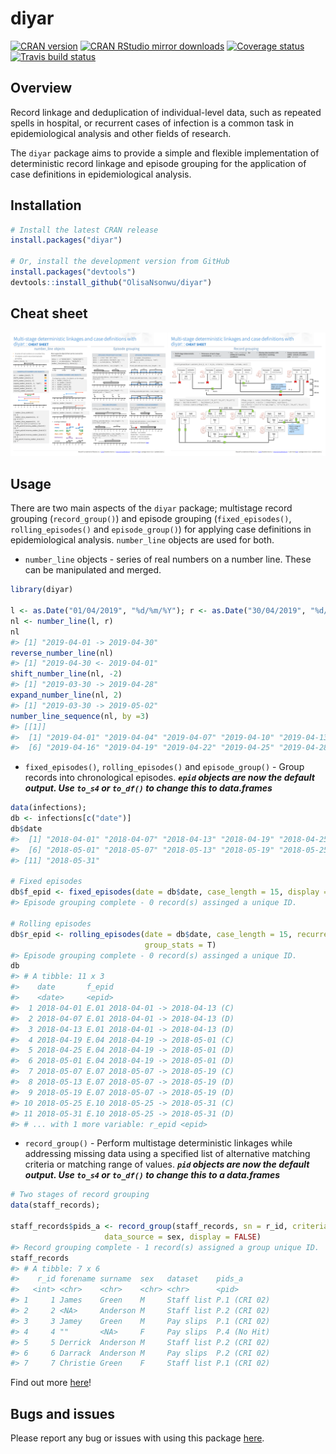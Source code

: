 
diyar
=====

[![CRAN version](http://www.r-pkg.org/badges/version/diyar)](https://cran.r-project.org/package=diyar) [![CRAN RStudio mirror downloads](http://cranlogs.r-pkg.org/badges/diyar)](http://www.r-pkg.org/pkg/diyar) [![Coverage status](https://codecov.io/gh/OlisaNsonwu/diyar/branch/master/graph/badge.svg)](https://codecov.io/github/OlisaNsonwu/diyar?branch=master) [![Travis build status](https://travis-ci.org/OlisaNsonwu/diyar.svg?branch=master)](https://travis-ci.org/OlisaNsonwu/diyar)

Overview
--------

Record linkage and deduplication of individual-level data, such as repeated spells in hospital, or recurrent cases of infection is a common task in epidemiological analysis and other fields of research.

The `diyar` package aims to provide a simple and flexible implementation of deterministic record linkage and episode grouping for the application of case definitions in epidemiological analysis.

Installation
------------

``` r
# Install the latest CRAN release 
install.packages("diyar")

# Or, install the development version from GitHub
install.packages("devtools")
devtools::install_github("OlisaNsonwu/diyar")
```

Cheat sheet
-----------

<a href="https://github.com/OlisaNsonwu/diyar/tree/master/cheatsheet/diyar2.pdf"><img src="https://github.com/OlisaNsonwu/diyar/blob/master/cheatsheet/thumbnail2.png?raw=true"/></a>

Usage
-----

There are two main aspects of the `diyar` package; multistage record grouping (`record_group()`) and episode grouping (`fixed_episodes()`, `rolling_episodes()` and `episode_group()`) for applying case definitions in epidemiological analysis. `number_line` objects are used for both.

-   `number_line` objects - series of real numbers on a number line. These can be manipulated and merged.

``` r
library(diyar)

l <- as.Date("01/04/2019", "%d/%m/%Y"); r <- as.Date("30/04/2019", "%d/%m/%Y")
nl <- number_line(l, r)
nl
#> [1] "2019-04-01 -> 2019-04-30"
reverse_number_line(nl)
#> [1] "2019-04-30 <- 2019-04-01"
shift_number_line(nl, -2)
#> [1] "2019-03-30 -> 2019-04-28"
expand_number_line(nl, 2)
#> [1] "2019-03-30 -> 2019-05-02"
number_line_sequence(nl, by =3)
#> [[1]]
#>  [1] "2019-04-01" "2019-04-04" "2019-04-07" "2019-04-10" "2019-04-13"
#>  [6] "2019-04-16" "2019-04-19" "2019-04-22" "2019-04-25" "2019-04-28"
```

-   `fixed_episodes()`, `rolling_episodes()` and `episode_group()` - Group records into chronological episodes. ***`epid` objects are now the default output. Use `to_s4` or `to_df()` to change this to data.frames***

``` r
data(infections);
db <- infections[c("date")]
db$date
#>  [1] "2018-04-01" "2018-04-07" "2018-04-13" "2018-04-19" "2018-04-25"
#>  [6] "2018-05-01" "2018-05-07" "2018-05-13" "2018-05-19" "2018-05-25"
#> [11] "2018-05-31"

# Fixed episodes
db$f_epid <- fixed_episodes(date = db$date, case_length = 15, display = F, group_stats = T)
#> Episode grouping complete - 0 record(s) assinged a unique ID.

# Rolling episodes
db$r_epid <- rolling_episodes(date = db$date, case_length = 15, recurrence_length = 40, display = F,
                              group_stats = T)
#> Episode grouping complete - 0 record(s) assinged a unique ID.
db
#> # A tibble: 11 x 3
#>    date       f_epid                           
#>    <date>     <epid>                           
#>  1 2018-04-01 E.01 2018-04-01 -> 2018-04-13 (C)
#>  2 2018-04-07 E.01 2018-04-01 -> 2018-04-13 (D)
#>  3 2018-04-13 E.01 2018-04-01 -> 2018-04-13 (D)
#>  4 2018-04-19 E.04 2018-04-19 -> 2018-05-01 (C)
#>  5 2018-04-25 E.04 2018-04-19 -> 2018-05-01 (D)
#>  6 2018-05-01 E.04 2018-04-19 -> 2018-05-01 (D)
#>  7 2018-05-07 E.07 2018-05-07 -> 2018-05-19 (C)
#>  8 2018-05-13 E.07 2018-05-07 -> 2018-05-19 (D)
#>  9 2018-05-19 E.07 2018-05-07 -> 2018-05-19 (D)
#> 10 2018-05-25 E.10 2018-05-25 -> 2018-05-31 (C)
#> 11 2018-05-31 E.10 2018-05-25 -> 2018-05-31 (D)
#> # ... with 1 more variable: r_epid <epid>
```

-   `record_group()` - Perform multistage deterministic linkages while addressing missing data using a specified list of alternative matching criteria or matching range of values. ***`pid` objects are now the default output. Use `to_s4` or `to_df()` to change this to a data.frames***

``` r
# Two stages of record grouping
data(staff_records);

staff_records$pids_a <- record_group(staff_records, sn = r_id, criteria = c(forename, surname),
                     data_source = sex, display = FALSE)
#> Record grouping complete - 1 record(s) assigned a group unique ID.
staff_records
#> # A tibble: 7 x 6
#>    r_id forename surname  sex   dataset    pids_a      
#>   <int> <chr>    <chr>    <chr> <chr>      <pid>       
#> 1     1 James    Green    M     Staff list P.1 (CRI 02)
#> 2     2 <NA>     Anderson M     Staff list P.2 (CRI 02)
#> 3     3 Jamey    Green    M     Pay slips  P.1 (CRI 02)
#> 4     4 ""       <NA>     F     Pay slips  P.4 (No Hit)
#> 5     5 Derrick  Anderson M     Staff list P.2 (CRI 02)
#> 6     6 Darrack  Anderson M     Pay slips  P.2 (CRI 02)
#> 7     7 Christie Green    F     Staff list P.1 (CRI 02)
```

Find out more [here](https://olisansonwu.github.io/diyar/index.html)!

Bugs and issues
---------------

Please report any bug or issues with using this package [here](https://github.com/OlisaNsonwu/diyar/issues).
